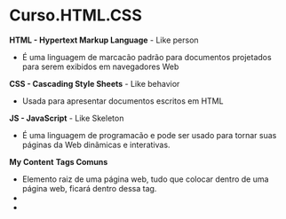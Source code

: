 # Curso.HTML.CSS


**HTML - Hypertext Markup Language** - Like person
- É uma linguagem de marcacão padrão para documentos projetados para serem exibidos em navegadores Web

**CSS - Cascading Style Sheets** - Like behavior
- Usada para apresentar documentos escritos em HTML

**JS - JavaScript** - Like Skeleton
- É uma linguagem de programacão e pode ser usado para tornar suas páginas da Web dinãmicas e interativas.


**<tagname>My Content</tagname>** 
**Tags Comuns** 
- **<html>** Elemento raiz de uma página web, tudo que colocar dentro de uma página web, ficará dentro dessa tag.
- **<head>**
- **<title>** Título do doc
- **<body>** Conteúdo do doc
- **<h1>-<h6>** Títulos
- **<p>** Parágrafos
- **<a>** Links
- **<img>** Imagens
- **<ul>-<ol>** Listas ordenadas ou não
- **<table>** Tabelas
- **<div><span>** Conteiners genéricos
- **<form>-<input>** Formulários e entradas